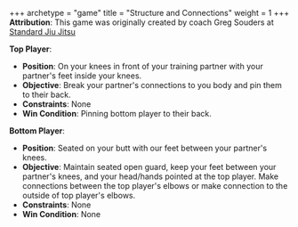+++
archetype = "game"
title = "Structure and Connections"
weight = 1
+++
**Attribution**: This game was originally created by coach Greg Souders at [Standard Jiu Jitsu](https://standardjiujitsu.com)

**Top Player**:
  * **Position**: On your knees in front of your training partner with your partner's feet inside your knees.
  * **Objective**: Break your partner's connections to you body and pin them to their back.
  * **Constraints**: None
  * **Win Condition**: Pinning bottom player to their back.

**Bottom Player**:
  * **Position**: Seated on your butt with our feet between your partner's knees.
  * **Objective**: Maintain seated open guard, keep your feet between your partner's knees, and your head/hands pointed at the top player. Make connections between the top player's elbows or make connection to the outside of top player's elbows.
  * **Constraints**: None 
  * **Win Condition**: None
